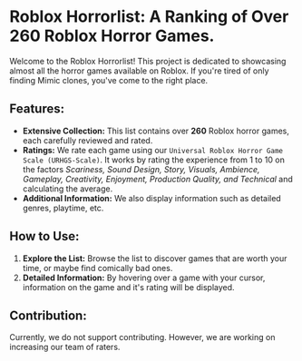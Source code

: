 # Roblox Horrorlist: A Ranking of Over 260 Roblox Horror Games.
Welcome to the Roblox Horrorlist! This project is dedicated to showcasing almost all the horror games available on Roblox. If you're tired of only finding Mimic clones, you've come to the right place.

## Features:
- **Extensive Collection:** This list contains over **260** Roblox horror games, each carefully reviewed and rated.
- **Ratings:** We rate each game using our `Universal Roblox Horror Game Scale (URHGS-Scale)`. It works by rating the experience from 1 to 10 on the factors *Scariness, Sound Design, Story, Visuals, Ambience, Gameplay, Creativity, Enjoyment, Production Quality, and Technical* and calculating the average.
- **Additional Information:** We also display information such as detailed genres, playtime, etc.

 ## How to Use:
 1. **Explore the List:** Browse the list to discover games that are worth your time, or maybe find comically bad ones.
 2. **Detailed Information:** By hovering over a game with your cursor, information on the game and it's rating will be displayed.

 ## Contribution:
 Currently, we do not support contributing. However, we are working on increasing our team of raters.
